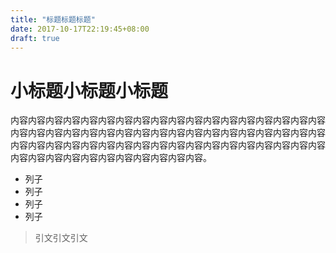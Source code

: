 ```yaml
---
title: "标题标题标题"
date: 2017-10-17T22:19:45+08:00
draft: true
---
```


# 小标题小标题小标题

内容内容内容内容内容内容内容内容内容内容内容内容内容内容内容内容内容内容内容内容内容内容内容内容内容内容内容内容内容内容内容内容内容内容内容内容内容内容内容内容内容内容内容内容内容内容内容内容内容内容内容内容内容内容内容内容内容内容内容内容内容内容内容内容内容。

* 列子
* 列子
* 列子
* 列子

> 引文引文引文
